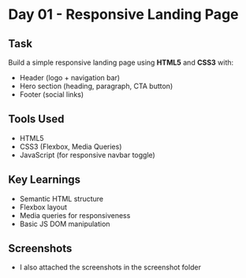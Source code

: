 # Day 01 - Responsive Landing Page

## Task

Build a simple responsive landing page using **HTML5** and **CSS3** with:

- Header (logo + navigation bar)
- Hero section (heading, paragraph, CTA button)
- Footer (social links)

## Tools Used

- HTML5
- CSS3 (Flexbox, Media Queries)
- JavaScript (for responsive navbar toggle)

## Key Learnings

- Semantic HTML structure
- Flexbox layout
- Media queries for responsiveness
- Basic JS DOM manipulation

## Screenshots

- I also attached the screenshots in the screenshot folder
